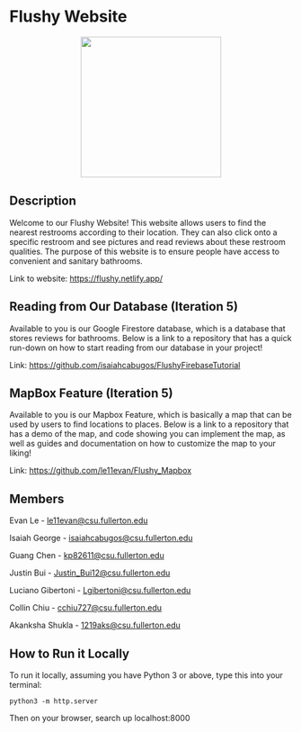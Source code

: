 # Flushy Website

<p align="center">
<img src="https://github.com/le11evan/Flushy_Website/blob/master/images/Flushy-Logo-3.png" width="250" height="250" />
 </p>

## Description

Welcome to our Flushy Website! This website allows users to find the nearest restrooms according
to their location. They can also click onto a specific restroom and see pictures and read reviews
about these restroom qualities. The purpose of this website is to ensure people have access
to convenient and sanitary bathrooms.

Link to website: https://flushy.netlify.app/

## Reading from Our Database (Iteration 5)
Available to you is our Google Firestore database, which is a database that stores reviews for bathrooms.
Below is a link to a repository that has a quick run-down on how to start reading from our database in your project!

Link: https://github.com/isaiahcabugos/FlushyFirebaseTutorial

## MapBox Feature (Iteration 5)
Available to you is our Mapbox Feature, which is basically a map that can be used by users to find locations to places.
Below is a link to a repository that has a demo of the map, and code showing you can implement the map, as well as guides and documentation on how to customize the map to your liking!

Link: https://github.com/le11evan/Flushy_Mapbox

## Members

Evan Le - le11evan@csu.fullerton.edu

Isaiah George - isaiahcabugos@csu.fullerton.edu

Guang Chen - kp82611@csu.fullerton.edu

Justin Bui - Justin_Bui12@csu.fullerton.edu

Luciano Gibertoni - Lgibertoni@csu.fullerton.edu

Collin Chiu - cchiu727@csu.fullerton.edu

Akanksha Shukla - 1219aks@csu.fullerton.edu

## How to Run it Locally

To run it locally, assuming you have Python 3 or above, type this into
your terminal:

```
python3 -m http.server
```

Then on your browser, search up localhost:8000
